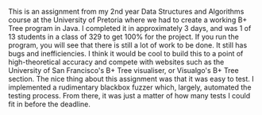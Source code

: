 This is an assignment from my 2nd year Data Structures and Algorithms course at the University of Pretoria where we had to create
a working B+ Tree program in Java. I completed it in approximately 3 days, and was 1 of 13 students in a class of 329 to get 100% for the project.
If you run the program, you will see that there is still a lot of work to be done. It still has bugs and inefficiencies.
I think it would be cool to build this to a point of high-theoretical accuracy and compete with websites such
as the University of San Francisco's B+ Tree visualiser, or Visualgo's B+ Tree section. The nice thing about this
assignment was that it was easy to test. I implemented a rudimentary blackbox fuzzer which, largely, automated
the testing process. From there, it was just a matter of how many tests I could fit in before the deadline.
